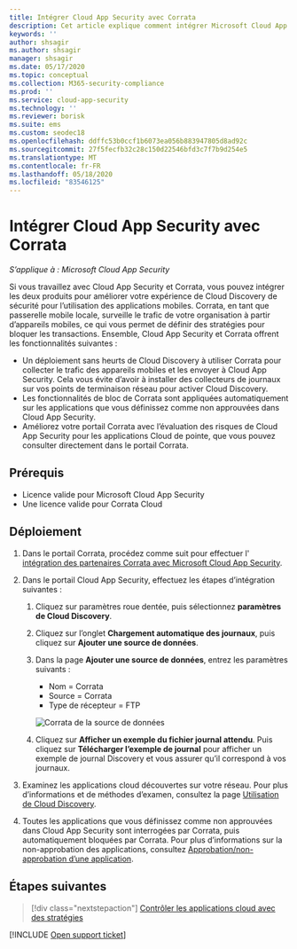 ```yaml
---
title: Intégrer Cloud App Security avec Corrata
description: Cet article explique comment intégrer Microsoft Cloud App Security avec Corrata pour une Cloud Discovery transparente et un bloc automatisé d’applications non approuvées.
keywords: ''
author: shsagir
ms.author: shsagir
manager: shsagir
ms.date: 05/17/2020
ms.topic: conceptual
ms.collection: M365-security-compliance
ms.prod: ''
ms.service: cloud-app-security
ms.technology: ''
ms.reviewer: borisk
ms.suite: ems
ms.custom: seodec18
ms.openlocfilehash: ddffc53b0ccf1b6073ea056b883947805d8ad92c
ms.sourcegitcommit: 27f5fecfb32c28c150d22546bfd3c7f7b9d254e5
ms.translationtype: MT
ms.contentlocale: fr-FR
ms.lasthandoff: 05/18/2020
ms.locfileid: "83546125"
---
```

# <a name="integrate-cloud-app-security-with-corrata"></a>Intégrer Cloud App Security avec Corrata

*S’applique à : Microsoft Cloud App Security*

Si vous travaillez avec Cloud App Security et Corrata, vous pouvez intégrer les deux produits pour améliorer votre expérience de Cloud Discovery de sécurité pour l’utilisation des applications mobiles. Corrata, en tant que passerelle mobile locale, surveille le trafic de votre organisation à partir d’appareils mobiles, ce qui vous permet de définir des stratégies pour bloquer les transactions. Ensemble, Cloud App Security et Corrata offrent les fonctionnalités suivantes :

- Un déploiement sans heurts de Cloud Discovery à utiliser Corrata pour collecter le trafic des appareils mobiles et les envoyer à Cloud App Security. Cela vous évite d’avoir à installer des collecteurs de journaux sur vos points de terminaison réseau pour activer Cloud Discovery.
- Les fonctionnalités de bloc de Corrata sont appliquées automatiquement sur les applications que vous définissez comme non approuvées dans Cloud App Security.
- Améliorez votre portail Corrata avec l’évaluation des risques de Cloud App Security pour les applications Cloud de pointe, que vous pouvez consulter directement dans le portail Corrata.

## <a name="prerequisites"></a>Prérequis

- Licence valide pour Microsoft Cloud App Security
- Une licence valide pour Corrata Cloud

## <a name="deployment"></a>Déploiement

1. Dans le portail Corrata, procédez comme suit pour effectuer l' [intégration des partenaires Corrata avec Microsoft Cloud App Security](https://corrata.com/microsoft-mcas-onboarding).
2. Dans le portail Cloud App Security, effectuez les étapes d’intégration suivantes :
    1. Cliquez sur paramètres roue dentée, puis sélectionnez **paramètres de Cloud Discovery**.
    2. Cliquez sur l’onglet **Chargement automatique des journaux**, puis cliquez sur **Ajouter une source de données**.
    3. Dans la page **Ajouter une source de données**, entrez les paramètres suivants :

        - Nom = Corrata
        - Source = Corrata
        - Type de récepteur = FTP

        ![Corrata de la source de données](media/data-source-corrata.png)

    4. Cliquez sur **Afficher un exemple du fichier journal attendu**. Puis cliquez sur **Télécharger l’exemple de journal** pour afficher un exemple de journal Discovery et vous assurer qu’il correspond à vos journaux.

3. Examinez les applications cloud découvertes sur votre réseau. Pour plus d’informations et de méthodes d’examen, consultez la page [Utilisation de Cloud Discovery](working-with-cloud-discovery-data.md).

4. Toutes les applications que vous définissez comme non approuvées dans Cloud App Security sont interrogées par Corrata, puis automatiquement bloquées par Corrata. Pour plus d’informations sur la non-approbation des applications, consultez [Approbation/non-approbation d’une application](governance-discovery.md#BKMK_SanctionApp).

## <a name="next-steps"></a>Étapes suivantes

> [!div class="nextstepaction"]
> [Contrôler les applications cloud avec des stratégies](control-cloud-apps-with-policies.md)

[!INCLUDE [Open support ticket](includes/support.md)]
